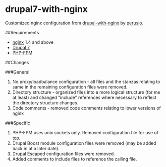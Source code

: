 drupal7-with-nginx
==================

Customized nginx configuration from [drupal-with-nginx](https://github.com/perusio/drupal-with-nginx) by [perusio](https://github.com/perusio).  

##Requirements
  * [nginx](http://nginx.org) 1.4 and above
  * [Drupal 7](http://drupal.org)
  * [PHP-FPM](http://php.net/manual/en/install.fpm.php)
 
##Changes

###General

  1.  No proxy/loadbalance configuration - all files and the stanzas relating to same in the remaining configuration files were removed.
  2.  Directory structure - organized files into a more logical structure (for me at least) and changed "include" references where necessary to reflect the directory structure changes.
  3.  Code comments - removed code comments relating to lower versions of nginx

###Specific

  1. PHP-FPM uses unix sockets only.  Removed configuration file for use of tcp.
  2. Drupal Boost module configuration files were removed (may be added back in at a later date).
  3. Drupal Escaped configuration files were removed.
  4. Added comments to include files to reference the calling file.

